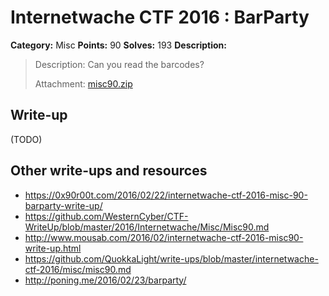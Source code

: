 # Internetwache CTF 2016 : BarParty

**Category:** Misc
**Points:** 90
**Solves:** 193
**Description:**

> Description: Can you read the barcodes?
> 
> 
> Attachment: [misc90.zip](./misc90.zip)


## Write-up

(TODO)

## Other write-ups and resources

* <https://0x90r00t.com/2016/02/22/internetwache-ctf-2016-misc-90-barparty-write-up/>
* <https://github.com/WesternCyber/CTF-WriteUp/blob/master/2016/Internetwache/Misc/Misc90.md>
* <http://www.mousab.com/2016/02/internetwache-ctf-2016-misc90-write-up.html>
* <https://github.com/QuokkaLight/write-ups/blob/master/internetwache-ctf-2016/misc/misc90.md>
* <http://poning.me/2016/02/23/barparty/>
